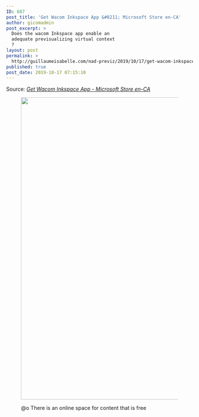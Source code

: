 ```yaml
---
ID: 687
post_title: 'Get Wacom Inkspace App &#8211; Microsoft Store en-CA'
author: gicomadmin
post_excerpt: >
  Does the wacom Inkspace app enable an
  adequate previsualizing virtual context
  ?
layout: post
permalink: >
  http://guillaumeisabelle.com/nad-previz/2019/10/17/get-wacom-inkspace-app-microsoft-store-en-ca/
published: true
post_date: 2019-10-17 07:15:10
---
```

<!-- wp:block-lab/stc-vision-block {"vision":"The Wacom Inkspace app is for your Intuos Pro Paper edition, Folio and Slate. Use the app to turn what you write or sketch on paper into digital ink directly on your Windows 10 device. Inkspace keeps your work made on paper alive for further editing, enhancing and sharing.","dtdue":"191017","mmotacceptable":false,"mmottrend":"Getting worse","mmotanalyze":"Can not paste clipboard\nOnline link to publish resource not found or not obvious","mmotplan":"Report to Wacom requirement for Pasting clipboard\nrequest online published link to be obvious","mmotfeedback":"reminder in 60 days"} /-->

Source: *[Get Wacom Inkspace App - Microsoft Store en-CA][1]*

<!-- wp:image {"id":689,"width":453,"height":815} --><figure class="wp-block-image is-resized">

<img src="http://guillaumeisabelle.com/nad-previz/wp-content/uploads/sites/19/2019/10/image-39-569x1024.png" alt="" class="wp-image-689" width="453" height="815" /><figcaption>@o There is an online space for content that is free</figcaption></figure> <!-- /wp:image -->

 [1]: https://www.microsoft.com/en-ca/p/wacom-inkspace-app/9ng5x2820fgx?rtc=1&activetab=pivot:overviewtab